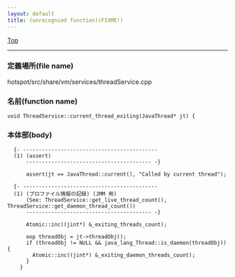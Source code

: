 ```yaml
---
layout: default
title: (unrecognied function)(FIXME!)
---
```

[Top](../index.html)

--- 
### 定義場所(file name)
hotspot/src/share/vm/services/threadService.cpp

### 名前(function name)
```
void ThreadService::current_thread_exiting(JavaThread* jt) {
```

### 本体部(body)
```
  {- -------------------------------------------
  (1) (assert)
      ---------------------------------------- -}

	  assert(jt == JavaThread::current(), "Called by current thread");

  {- -------------------------------------------
  (1) (プロファイル情報の記録) (JMM 用)
      (See: ThreadService::get_live_thread_count(), ThreadService::get_daemon_thread_count())
      ---------------------------------------- -}

	  Atomic::inc((jint*) &_exiting_threads_count);
	
	  oop threadObj = jt->threadObj();
	  if (threadObj != NULL && java_lang_Thread::is_daemon(threadObj)) {
	    Atomic::inc((jint*) &_exiting_daemon_threads_count);
	  }
	}
	
```


